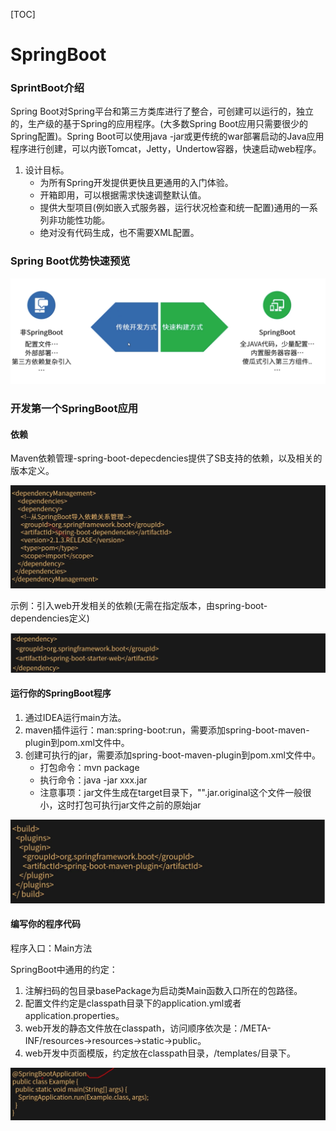 [TOC]

# SpringBoot

### SprintBoot介绍

Spring Boot对Spring平台和第三方类库进行了整合，可创建可以运行的，独立的，生产级的基于Spring的应用程序。(大多数Spring Boot应用只需要很少的Spring配置)。Spring Boot可以使用java -jar或更传统的war部署启动的Java应用程序进行创建，可以内嵌Tomcat，Jetty，Undertow容器，快速启动web程序。

1. 设计目标。
   * 为所有Spring开发提供更快且更通用的入门体验。
   * 开箱即用，可以根据需求快速调整默认值。
   * 提供大型项目(例如嵌入式服务器，运行状况检查和统一配置)通用的一系列非功能性功能。
   * 绝对没有代码生成，也不需要XML配置。

### Spring Boot优势快速预览

![image-20191007101543250](assets/image-20191007101543250.png)

### 开发第一个SpringBoot应用

#### 依赖

Maven依赖管理-spring-boot-depecdencies提供了SB支持的依赖，以及相关的版本定义。

![image-20191007102549592](assets/image-20191007102549592.png)

示例：引入web开发相关的依赖(无需在指定版本，由spring-boot-dependencies定义)

![image-20191007102723493](assets/image-20191007102723493.png)

#### 运行你的SpringBoot程序

1. 通过IDEA运行main方法。
2. maven插件运行：man:spring-boot:run，需要添加spring-boot-maven-plugin到pom.xml文件中。
3. 创建可执行的jar，需要添加spring-boot-maven-plugin到pom.xml文件中。
   * 打包命令：mvn package
   * 执行命令：java -jar xxx.jar
   * 注意事项：jar文件生成在target目录下，"".jar.original这个文件一般很小，这时打包可执行jar文件之前的原始jar

![image-20191007104709988](assets/image-20191007104709988.png)

#### 编写你的程序代码

程序入口：Main方法

SpringBoot中通用的约定：

1. 注解扫码的包目录basePackage为启动类Main函数入口所在的包路径。
2. 配置文件约定是classpath目录下的application.yml或者application.properties。
3. web开发的静态文件放在classpath，访问顺序依次是：/META-INF/resources->resources->static->public。
4. web开发中页面模版，约定放在classpath目录，/templates/目录下。

![image-20191007105115939](assets/image-20191007105115939.png)

